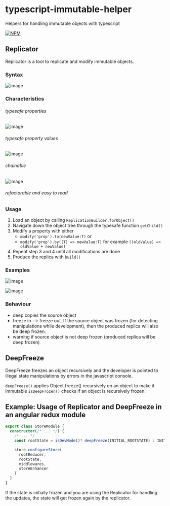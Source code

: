 # typescript-immutable-helper
Helpers for handling immutable objects with typescript

[![NPM](https://nodei.co/npm/typescript-immutable-helper.png)](https://nodei.co/npm/typescript-immutable-helper/)

## Replicator

Replicator is a tool to replicate and modify immutable objects.

### Syntax
![image](https://user-images.githubusercontent.com/20232625/28767484-22a1d330-75d4-11e7-9667-01271c7e2448.png)

### Characteristics
###### typesafe properties
![image](https://user-images.githubusercontent.com/20232625/28767468-14cb5aa6-75d4-11e7-8193-dcf828133035.png)
###### typesafe property values
![image](https://user-images.githubusercontent.com/20232625/28767500-3b6f082e-75d4-11e7-8ec3-1e1392209396.png)
###### chainable
![image](https://user-images.githubusercontent.com/20232625/28767664-dc00269c-75d4-11e7-9c6d-c179c0b12eaf.png)
###### refactorable and easy to read

### Usage

1. Load an object by calling `ReplicationBuilder.forObject()`
2. Navigate down the object tree through the typesafe function `getChild()`
3. Modify a property with either 
    - `modify('prop').to(newValue:T)` or
    - `modify('prop').by((T) => newValue:T)` for example `((oldValue) => oldValue + newValue)`
4. Repeat step 3 and 4 until all modifications are done
5. Produce the replica with `build()`

### Examples

![image](https://user-images.githubusercontent.com/20232625/28767484-22a1d330-75d4-11e7-9667-01271c7e2448.png)

![image](https://user-images.githubusercontent.com/20232625/28767522-55f40ea6-75d4-11e7-8faf-0c1bf9f91953.png)

### Behaviour

-   deep copies the source object
-   freeze in --> freeze out. If the source object was frozen (for detecting manipulations while development), then the produced replica will also be deep frozen.
-   warning if source object is not deep frozen (produced replica will be deep frozen)

## DeepFreeze

DeepFreeze freezes an object recursively and the developer is pointed to illegal state manipulations by errors in the javascript console.

`deepFreeze()` applies Object.freeze() recursively on an object to make it immutable
`isDeepFrozen()` checks if an object is recursively frozen.

## Example: Usage of Replicator and DeepFreeze in an angular redux module

```Typescript
export class StoreModule {
  constructor(/* ... */) {
    /* ... */
    const rootState = isDevMode()? deepFreeze(INITIAL_ROOTSTATE) : INITIAL_ROOTSTATE    

    store.configureStore(
      rootReducer,
      rootState,
      middlewares,
      storeEnhancer
    )
  }
}
```

If the state is initially frozen and you are using the Replicator for handling the updates, the state will get frozen again by the replicator.






